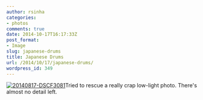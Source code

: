 ```yaml
---
author: rsinha
categories:
- photos
comments: true
date: 2014-10-17T16:17:33Z
post_format:
- Image
slug: japanese-drums
title: Japanese Drums
url: /2014/10/17/japanese-drums/
wordpress_id: 349
---
```


[![20140817-DSCF3081](http://rsinha.org/wp-content/uploads/2014/10/20140817-DSCF3081.jpg)](http://rsinha.org/wp-content/uploads/2014/10/20140817-DSCF3081.jpg)Tried to rescue a really crap low-light photo. There's almost no detail left.
